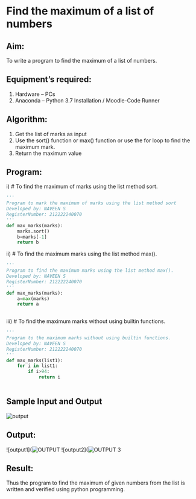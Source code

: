 # Find the maximum of a list of numbers
## Aim:
To write a program to find the maximum of a list of numbers.
## Equipment’s required:
1.	Hardware – PCs
2.	Anaconda – Python 3.7 Installation / Moodle-Code Runner
## Algorithm:
1.	Get the list of marks as input
2.	Use the sort() function or max() function or use the for loop to find the maximum mark.
3.	Return the maximum value
## Program:
i)	# To find the maximum of marks using the list method sort.
```Python
''' 
Program to mark the maximum of marks using the list method sort
Developed by: NAVEEN S
RegisterNumber: 212222240070
'''
def max_marks(marks):
    marks.sort()
    b=marks[-1]
    return b


```

ii)	# To find the maximum marks using the list method max().
```Python
''' 
Program to find the maximum marks using the list method max().
Developed by: NAVEEN S
RegisterNumber: 212222240070
'''
def max_marks(marks):
    a=max(marks)
    return a
    


```

iii) # To find the maximum marks without using builtin functions.
```Python
''' 
Program to the maximum marks without using builtin functions.
Developed by: NAVEEN S
RegisterNumber: 212222240070
'''
def max_marks(list1):
    for i in list1:
        if i>94:
            return i
           


```
## Sample Input and Output
![output](./img/max_marks1.jpg) 

## Output:
![output1](![OUTPUT](https://github.com/Naveensrinivasan07/FindMaximum/assets/119475891/0744ecae-9726-42a7-aca8-cfa0498679eb)
![output2](![OUTPUT 3](https://github.com/Naveensrinivasan07/FindMaximum/assets/119475891/ae5f74b5-1402-4dcc-b307-fb43e21b9f2b)







## Result:
Thus the program to find the maximum of given numbers from the list is written and verified using python programming.
